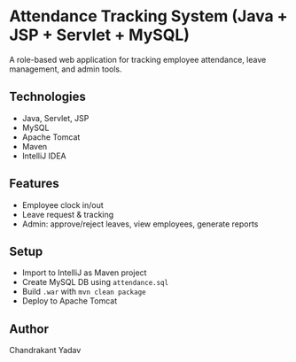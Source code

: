 # Attendance Tracking System (Java + JSP + Servlet + MySQL)

A role-based web application for tracking employee attendance, leave management, and admin tools.

## Technologies
- Java, Servlet, JSP
- MySQL
- Apache Tomcat
- Maven
- IntelliJ IDEA

## Features
- Employee clock in/out
- Leave request & tracking
- Admin: approve/reject leaves, view employees, generate reports

## Setup
- Import to IntelliJ as Maven project
- Create MySQL DB using `attendance.sql`
- Build `.war` with `mvn clean package`
- Deploy to Apache Tomcat

## Author
Chandrakant Yadav
